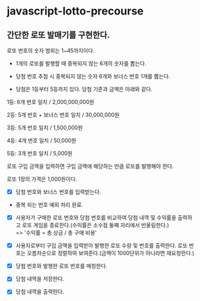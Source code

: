 # javascript-lotto-precourse


## 간단한 로또 발매기를 구현한다.

로또 번호의 숫자 범위는 1~45까지이다.
- 1개의 로또를 발행할 때 중복되지 않는 6개의 숫자를 뽑는다.

- 당첨 번호 추첨 시 중복되지 않는 숫자 6개와 보너스 번호 1개를 뽑는다.

- 당첨은 1등부터 5등까지 있다. 당첨 기준과 금액은 아래와 같다.

1등: 6개 번호 일치 / 2,000,000,000원

2등: 5개 번호 + 보너스 번호 일치 / 30,000,000원

3등: 5개 번호 일치 / 1,500,000원

4등: 4개 번호 일치 / 50,000원

5등: 3개 번호 일치 / 5,000원

로또 구입 금액을 입력하면 구입 금액에 해당하는 만큼 로또를 발행해야 한다.

로또 1장의 가격은 1,000원이다.

- [x] 당첨 번호와 보너스 번호를 입력받는다.  
- 중복 되는 번호 예외 처리 완료.

- [x] 사용자가 구매한 로또 번호와 당첨 번호를 비교하여 당첨 내역 및 수익률을 출력하고 로또 게임을 종료한다.(수익률은 소수점 둘째 자리에서 반올림한다.)  
 => '수익률 = 총 상금 / 총 구매 비용'

- [x] 사용자로부터 구입 금액을 입력받아 발행한 로또 수량 및 번호를 출력한다. 로또 번호는 오름차순으로 정렬하여 보여준다.(금액이 1000단위가 아니라면 재요청한다.)

- [x] 당첨 번호와 발행한 로또 번호를 매칭한다.

- [x] 당첨 내역을 저장한다.

- [x] 당첨 내역을 출력한다.

